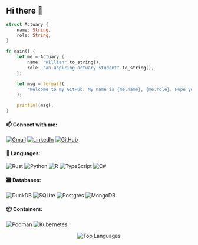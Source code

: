 ## Hi there 👋

```rust
struct Actuary {
    name: String,
    role: String,
}

fn main() {
    let me = Actuary {
        name: "Willian".to_string(),
        role: "an aspiring actuary student".to_string(),
    };

    let msg = format!(
        "Welcome to my GitHub. My name is {me.name}, {me.role}. Hope you find something helpful for your journey."
    );

    println!(msg);
}
```

#### 📫 Connect with me: 

[![Gmail](https://img.shields.io/badge/gmail-%23D14836.svg?&style=for-the-badge&logo=gmail&logoColor=white)](mailto:hieunt.hello@gmail.com)
[![LinkedIn](https://img.shields.io/badge/linkedin-%230077B5.svg?&style=for-the-badge&logo=linkedin&logoColor=white)](https://www.linkedin.com/in/hieunthello)
[![GitHub](https://img.shields.io/badge/github-000000.svg?&style=for-the-badge&logo=github&logoColor=white)](https://github.com/hnlearndev)

#### 🔨 Languages:
![Rust](https://img.shields.io/badge/Rust-000000.svg?style=flat-square&logo=Rust&logoColor=white)
![Python](https://img.shields.io/badge/Python-14354C.svg?style=flat-square&logo=python&logoColor=white)
![R](https://img.shields.io/badge/R-b3e1f2.svg?style=flat-square&logo=R&logoColor=white)
![TypeScript](https://img.shields.io/badge/TypeScript-%230C55A5.svg?style=flat-square&logo=TypeScript&logoColor=white)
![C#](https://custom-icon-badges.herokuapp.com/badge/C%23-68217A.svg?style=flat-square&logo=cs2&logoColor=white)

#### 🗃️ Databases:
![DuckDB](https://img.shields.io/badge/DuckDB-f7f700.svg?logo=duckdb&logoColor=white)
![SQLite](https://img.shields.io/badge/SQLite-%23575757.svg?logo=sqlite&logoColor=white)
![Postgres](https://img.shields.io/badge/-PostgreSQL-%2361DAFB?style=flat-square&logo=postgresql&logoColor=white)
![MongoDB](https://img.shields.io/badge/MongoDB-4ea94b.svg?style=flat-square&logo=mongodb&logoColor=white)

#### 📦 Containers:
![Podman](https://img.shields.io/badge/-Podman-430098?style=flat-square&logo=podman&logoColor=white)
![Kubernetes](https://img.shields.io/badge/-Kubernetes-326ce5?style=flat-square&logo=kubernetes&logoColor=white)

<div align="center">
    
![Top Languages](https://github-readme-stats.vercel.app/api/top-langs/?username=hnlearndev&theme=dark&hide_border=false&include_all_commits=true&count_private=false&layout=compact&cache_seconds=0)

</div>
